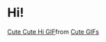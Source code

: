 # Hi! 

<div class="tenor-gif-embed" data-postid="27220289" data-share-method="host" data-aspect-ratio="1" data-width="100%"><a href="https://tenor.com/view/cute-cute-hi-hi-cute-hi-cute-hey-gif-27220289">Cute Cute Hi GIF</a>from <a href="https://tenor.com/search/cute-gifs">Cute GIFs</a></div> <script type="text/javascript" async src="https://tenor.com/embed.js"></script>